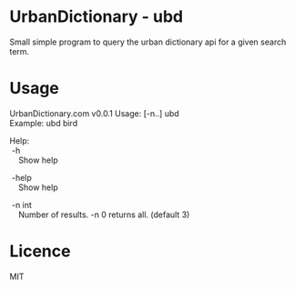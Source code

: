 # UrbanDictionary - ubd
Small simple program to query the urban dictionary api for a given search term.

# Usage
UrbanDictionary.com v0.0.1
Usage: [-n..] ubd <search-term> \
Example: ubd bird

Help: \
  &nbsp;-h \
  &nbsp;&nbsp;&nbsp;&nbsp;Show help 
  
  &nbsp;-help \
  &nbsp;&nbsp;&nbsp;&nbsp;Show help
    
  &nbsp;-n int \
  &nbsp;&nbsp;&nbsp;&nbsp;Number of results. -n 0 returns all. (default 3)
      
# Licence
MIT
